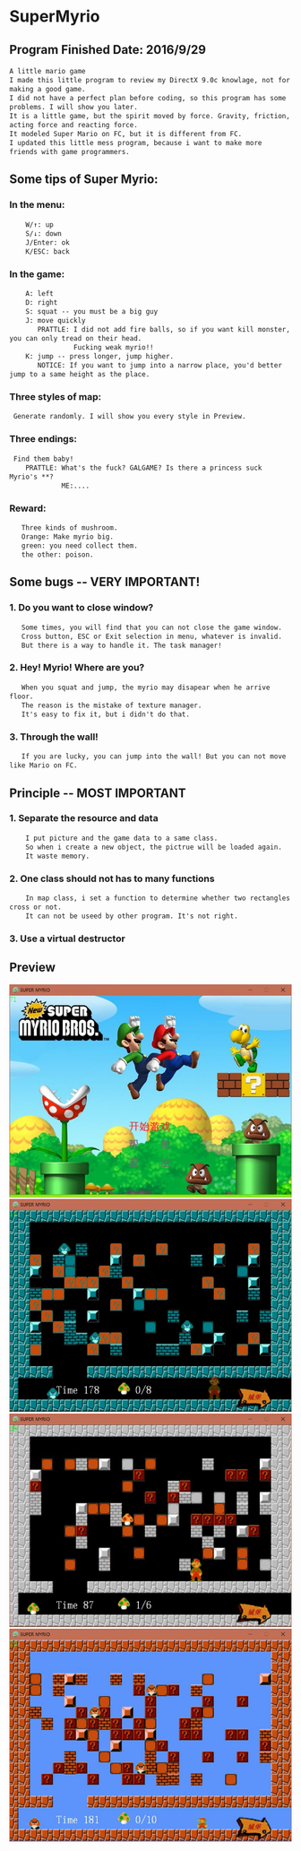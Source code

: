 # SuperMyrio
## Program Finished Date: 2016/9/29
    A little mario game
    I made this little program to review my DirectX 9.0c knowlage, not for making a good game.
    I did not have a perfect plan before coding, so this program has some problems. I will show you later.
    It is a little game, but the spirit moved by force. Gravity, friction, acting force and reacting force.
    It modeled Super Mario on FC, but it is different from FC.
    I updated this little mess program, because i want to make more friends with game programmers.
## Some tips of Super Myrio:
###    In the menu:
        W/↑: up
        S/↓: down
        J/Enter: ok
        K/ESC: back
###    In the game:
        A: left
        D: right
        S: squat -- you must be a big guy
        J: move quickly
           PRATTLE: I did not add fire balls, so if you want kill monster, you can only tread on their head. 
                    Fucking weak myrio!!
        K: jump -- press longer, jump higher.
           NOTICE: If you want to jump into a narrow place, you'd better jump to a same height as the place.
###     Three styles of map:
     Generate randomly. I will show you every style in Preview.
     
###     Three endings:
     Find them baby!
        PRATTLE: What's the fuck? GALGAME? Is there a princess suck Myrio's **?
                 ME:....
###     Reward:
       Three kinds of mushroom.
       Orange: Make myrio big.
       green: you need collect them.
       the other: poison.
## Some bugs -- VERY IMPORTANT!
### 1. Do you want to close window? 
       Some times, you will find that you can not close the game window. 
       Cross button, ESC or Exit selection in menu, whatever is invalid.
       But there is a way to handle it. The task manager!
### 2. Hey! Myrio! Where are you?
       When you squat and jump, the myrio may disapear when he arrive floor. 
       The reason is the mistake of texture manager. 
       It's easy to fix it, but i didn't do that.
### 3. Through the wall!
       If you are lucky, you can jump into the wall! But you can not move like Mario on FC.
## Principle -- MOST IMPORTANT
### 1. Separate the resource and data
        I put picture and the game data to a same class. 
        So when i create a new object, the pictrue will be loaded again.
        It waste memory.
### 2. One class should not has to many functions
        In map class, i set a function to determine whether two rectangles cross or not.
        It can not be useed by other program. It's not right.
### 3. Use a virtual destructor
## Preview
![image](https://github.com/mr-syb/SuperMarie/blob/master/preview/1.JPG)
![image](https://github.com/mr-syb/SuperMarie/blob/master/preview/2.JPG)
![image](https://github.com/mr-syb/SuperMarie/blob/master/preview/3.JPG)
![image](https://github.com/mr-syb/SuperMarie/blob/master/preview/4.JPG)
